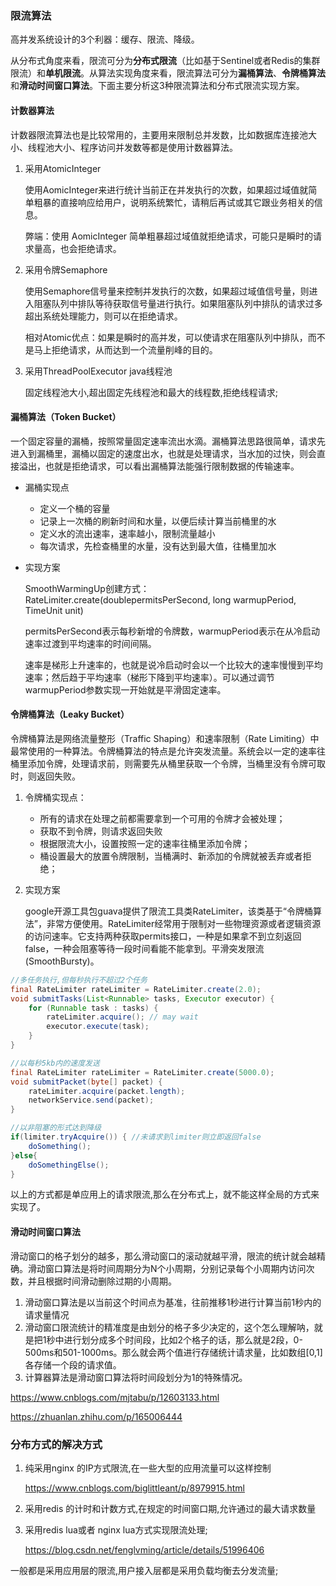 ### 限流算法

高并发系统设计的3个利器：缓存、限流、降级。

从分布式角度来看，限流可分为**分布式限流**（比如基于Sentinel或者Redis的集群限流）和**单机限流**。从算法实现角度来看，限流算法可分为**漏桶算法**、**令牌桶算法**和**滑动时间窗口算法**。下面主要分析这3种限流算法和分布式限流实现方案。

#### 计数器算法

计数器限流算法也是比较常用的，主要用来限制总并发数，比如数据库连接池大小、线程池大小、程序访问并发数等都是使用计数器算法。

1. 采用AtomicInteger

   使用AomicInteger来进行统计当前正在并发执行的次数，如果超过域值就简单粗暴的直接响应给用户，说明系统繁忙，请稍后再试或其它跟业务相关的信息。

   弊端：使用 AomicInteger 简单粗暴超过域值就拒绝请求，可能只是瞬时的请求量高，也会拒绝请求。

2. 采用令牌Semaphore

   使用Semaphore信号量来控制并发执行的次数，如果超过域值信号量，则进入阻塞队列中排队等待获取信号量进行执行。如果阻塞队列中排队的请求过多超出系统处理能力，则可以在拒绝请求。

   相对Atomic优点：如果是瞬时的高并发，可以使请求在阻塞队列中排队，而不是马上拒绝请求，从而达到一个流量削峰的目的。

3. 采用ThreadPoolExecutor java线程池

   固定线程池大小,超出固定先线程池和最大的线程数,拒绝线程请求;

#### 漏桶算法（Token Bucket）

一个固定容量的漏桶，按照常量固定速率流出水滴。漏桶算法思路很简单，请求先进入到漏桶里，漏桶以固定的速度出水，也就是处理请求，当水加的过快，则会直接溢出，也就是拒绝请求，可以看出漏桶算法能强行限制数据的传输速率。

- 漏桶实现点

  - 定义一个桶的容量
  - 记录上一次桶的刷新时间和水量，以便后续计算当前桶里的水
  - 定义水的流出速率，速率越小，限制流量越小
  - 每次请求，先检查桶里的水量，没有达到最大值，往桶里加水

- 实现方案

  SmoothWarmingUp创建方式：RateLimiter.create(doublepermitsPerSecond, long warmupPeriod, TimeUnit unit)

  permitsPerSecond表示每秒新增的令牌数，warmupPeriod表示在从冷启动速率过渡到平均速率的时间间隔。

  速率是梯形上升速率的，也就是说冷启动时会以一个比较大的速率慢慢到平均速率；然后趋于平均速率（梯形下降到平均速率）。可以通过调节warmupPeriod参数实现一开始就是平滑固定速率。

#### 令牌桶算法（Leaky Bucket）

令牌桶算法是网络流量整形（Traffic Shaping）和速率限制（Rate Limiting）中最常使用的一种算法。令牌桶算法的特点是允许突发流量。系统会以一定的速率往桶里添加令牌，处理请求前，则需要先从桶里获取一个令牌，当桶里没有令牌可取时，则返回失败。

1. 令牌桶实现点：
   - 所有的请求在处理之前都需要拿到一个可用的令牌才会被处理；
   - 获取不到令牌，则请求返回失败
   - 根据限流大小，设置按照一定的速率往桶里添加令牌；
   - 桶设置最大的放置令牌限制，当桶满时、新添加的令牌就被丢弃或者拒绝；

2. 实现方案

   google开源工具包guava提供了限流工具类RateLimiter，该类基于“令牌桶算法”，非常方便使用。RateLimiter经常用于限制对一些物理资源或者逻辑资源的访问速率。它支持两种获取permits接口，一种是如果拿不到立刻返回false，一种会阻塞等待一段时间看能不能拿到。平滑突发限流(SmoothBursty)。

~~~java
//多任务执行,但每秒执行不超过2个任务
final RateLimiter rateLimiter = RateLimiter.create(2.0);
void submitTasks(List<Runnable> tasks, Executor executor) {
    for (Runnable task : tasks) {
        rateLimiter.acquire(); // may wait
        executor.execute(task);
    }
}
~~~

~~~java
//以每秒5kb内的速度发送
final RateLimiter rateLimiter = RateLimiter.create(5000.0);
void submitPacket(byte[] packet) {
    rateLimiter.acquire(packet.length);
    networkService.send(packet);
}
~~~

~~~java
//以非阻塞的形式达到降级
if(limiter.tryAcquire()) { //未请求到limiter则立即返回false
    doSomething();
}else{
    doSomethingElse();
}
~~~

以上的方式都是单应用上的请求限流,那么在分布式上，就不能这样全局的方式来实现了。

#### 滑动时间窗口算法

滑动窗口的格子划分的越多，那么滑动窗口的滚动就越平滑，限流的统计就会越精确。滑动窗口算法是将时间周期分为N个小周期，分别记录每个小周期内访问次数，并且根据时间滑动删除过期的小周期。

1. 滑动窗口算法是以当前这个时间点为基准，往前推移1秒进行计算当前1秒内的请求量情况
2. 滑动窗口限流统计的精准度是由划分的格子多少决定的，这个怎么理解呐，就是把1秒中进行划分成多个时间段，比如2个格子的话，那么就是2段，0-500ms和501-1000ms。那么就会两个值进行存储统计请求量，比如数组[0,1] 各存储一个段的请求值。
3. 计算器算法是滑动窗口算法将时间段划分为1的特殊情况。

https://www.cnblogs.com/mjtabu/p/12603133.html

https://zhuanlan.zhihu.com/p/165006444

### 分布方式的解决方式

1. 纯采用nginx 的IP方式限流,在一些大型的应用流量可以这样控制

   https://www.cnblogs.com/biglittleant/p/8979915.html

2. 采用redis 的计时和计数方式,在规定的时间窗口期,允许通过的最大请求数量

3. 采用redis lua或者 nginx lua方式实现限流处理;

   https://blog.csdn.net/fenglvming/article/details/51996406

一般都是采用应用层的限流,用户接入层都是采用负载均衡去分发流量;


